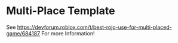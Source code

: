 # Multi-Place Template
See https://devforum.roblox.com/t/best-rojo-use-for-multi-placed-game/684187 For more Information!
